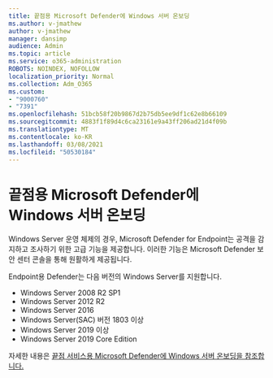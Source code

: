 ```yaml
---
title: 끝점용 Microsoft Defender에 Windows 서버 온보딩
ms.author: v-jmathew
author: v-jmathew
manager: dansimp
audience: Admin
ms.topic: article
ms.service: o365-administration
ROBOTS: NOINDEX, NOFOLLOW
localization_priority: Normal
ms.collection: Adm_O365
ms.custom:
- "9000760"
- "7391"
ms.openlocfilehash: 51bcb58f20b9867d2b75db5ee9df1c62e8b66109
ms.sourcegitcommit: 4883f1f89d4c6ca23161e9a43ff206ad21d4f09b
ms.translationtype: MT
ms.contentlocale: ko-KR
ms.lasthandoff: 03/08/2021
ms.locfileid: "50530184"
---
```

# <a name="onboard-a-windows-server-to-microsoft-defender-for-endpoint"></a>끝점용 Microsoft Defender에 Windows 서버 온보딩

Windows Server 운영 체제의 경우, Microsoft Defender for Endpoint는 공격을 감지하고 조사하기 위한 고급 기능을 제공합니다. 이러한 기능은 Microsoft Defender 보안 센터 콘솔을 통해 원활하게 제공됩니다.

Endpoint용 Defender는 다음 버전의 Windows Server를 지원합니다.

- Windows Server 2008 R2 SP1
- Windows Server 2012 R2
- Windows Server 2016
- Windows Server(SAC) 버전 1803 이상
- Windows Server 2019 이상
- Windows Server 2019 Core Edition

자세한 내용은 [끝점 서비스용 Microsoft Defender에 Windows 서버 온보딩을 참조합니다.](https://go.microsoft.com/fwlink/?linkid=2143627)
